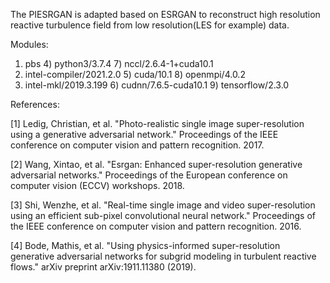 The PIESRGAN is adapted based on ESRGAN to reconstruct high resolution reactive turbulence field from low resolution(LES for example) data.

Modules:

1) pbs                       4) python3/3.7.4          7) nccl/2.6.4-1+cuda10.1  
2) intel-compiler/2021.2.0   5) cuda/10.1              8) openmpi/4.0.2          
3) intel-mkl/2019.3.199      6) cudnn/7.6.5-cuda10.1   9) tensorflow/2.3.0

References:

[1] Ledig, Christian, et al. "Photo-realistic single image super-resolution using a generative adversarial network." Proceedings of the IEEE conference on computer vision and pattern recognition. 2017.

[2] Wang, Xintao, et al. "Esrgan: Enhanced super-resolution generative adversarial networks." Proceedings of the European conference on computer vision (ECCV) workshops. 2018.

[3] Shi, Wenzhe, et al. "Real-time single image and video super-resolution using an efficient sub-pixel convolutional neural network." Proceedings of the IEEE conference on computer vision and pattern recognition. 2016.

[4] Bode, Mathis, et al. "Using physics-informed super-resolution generative adversarial networks for subgrid modeling in turbulent reactive flows." arXiv preprint arXiv:1911.11380 (2019).




